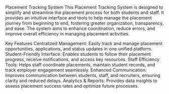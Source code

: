 Placement Tracking System
This Placement Tracking System is designed to simplify and streamline the placement process for both students and staff. It provides an intuitive interface and tools to help manage the placement journey from beginning to end, fostering greater organization, transparency, and ease. The system aims to enhance coordination, reduce errors, and improve overall efficiency in managing placement activities.

Key Features
Centralized Management: Easily track and manage placement opportunities, applications, and status updates in one unified platform.
Student-Friendly Interface: Enables students to follow their placement progress, receive notifications, and access key resources.
Staff Efficiency Tools: Helps staff coordinate placements, maintain student records, and track employer engagement seamlessly.
Enhanced Communication: Improves communication between students, staff, and recruiters, ensuring clarity and reduced delays.
Analytics & Reports: Provides data insights to assess placement success rates and optimize future processes.
